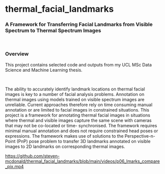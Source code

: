 # thermal_facial_landmarks

### A Framework for Transferring Facial Landmarks from Visible Spectrum to Thermal Spectrum Images

<br/>

### Overview
This project contains selected code and outputs from my UCL MSc Data Science and Machine Learning thesis.

<br/>

The ability to accurately identify landmark locations on thermal facial images is key to a number of facial analysis problems. Annotation on thermal images using models trained on visible spectrum images are unreliable. Current approaches therefore rely on time consuming manual annotation or are limited to facial images in constrained situations. This project is a framework for annotating thermal facial images in situations where thermal and visible images capture the same scene with cameras that may not be co-located or time- synchronised. The framework requires minimal manual annotation and does not require constrained head poses or expressions. The framework makes use of solutions to the Perspective-n-Point (PnP) pose problem to transfer 3D landmarks annotated on visible images to 2D landmarks on corresponding thermal images.

https://github.com/steven-mcdonald/thermal_facial_landmarks/blob/main/videos/p06_lmarks_compare_pix.mp4


